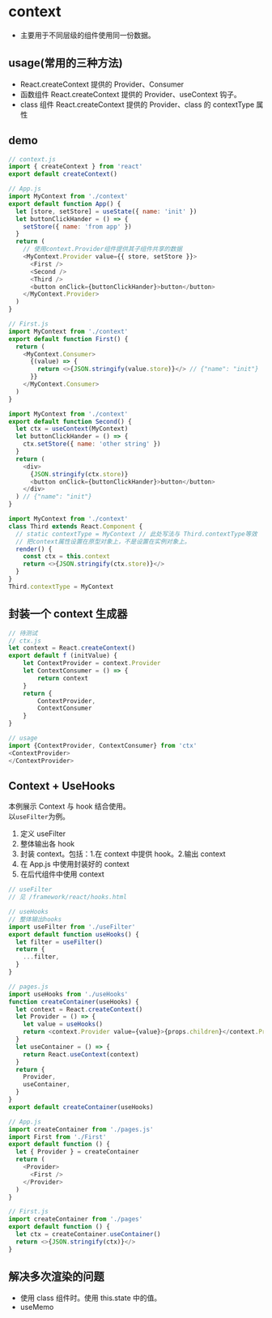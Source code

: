 # context

- 主要用于不同层级的组件使用同一份数据。

## usage(常用的三种方法)

- React.createContext 提供的 Provider、Consumer
- 函数组件 React.createContext 提供的 Provider、useContext 钩子。
- class 组件 React.createContext 提供的 Provider、class 的 contextType 属性

## demo

```js
// context.js
import { createContext } from 'react'
export default createContext()
```

```js
// App.js
import MyContext from './context'
export default function App() {
  let [store, setStore] = useState({ name: 'init' })
  let buttonClickHander = () => {
    setStore({ name: 'from app' })
  }
  return (
    // 使用context.Provider组件提供其子组件共享的数据
    <MyContext.Provider value={{ store, setStore }}>
      <First />
      <Second />
      <Third />
      <button onClick={buttonClickHander}>button</button>
    </MyContext.Provider>
  )
}
```

```js
// First.js
import MyContext from './context'
export default function First() {
  return (
    <MyContext.Consumer>
      {(value) => {
        return <>{JSON.stringify(value.store)}</> // {"name": "init"}
      }}
    </MyContext.Consumer>
  )
}
```

```js
import MyContext from './context'
export default function Second() {
  let ctx = useContext(MyContext)
  let buttonClickHander = () => {
    ctx.setStore({ name: 'other string' })
  }
  return (
    <div>
      {JSON.stringify(ctx.store)}
      <button onClick={buttonClickHander}>button</button>
    </div>
  ) // {"name": "init"}
}
```

```js
import MyContext from './context'
class Third extends React.Component {
  // static contextType = MyContext // 此处写法与 Third.contextType等效
  // 把context属性设置在原型对象上，不是设置在实例对象上。
  render() {
    const ctx = this.context
    return <>{JSON.stringify(ctx.store)}</>
  }
}
Third.contextType = MyContext
```

## 封装一个 context 生成器

```js
// 待测试
// ctx.js
let context = React.createContext()
export default f (initValue) {
    let ContextProvider = context.Provider
    let ContextConsumer = () => {
        return context
    }
    return {
        ContextProvider,
        ContextConsumer
    }
}

// usage
import {ContextProvider, ContextConsumer} from 'ctx'
<ContextProvider>
</ContextProvider>
```

## Context + UseHooks

本例展示 Context 与 hook 结合使用。  
以`useFilter`为例。

1. 定义 useFilter
2. 整体输出各 hook
3. 封装 context。包括：1.在 context 中提供 hook。2.输出 context
4. 在 App.js 中使用封装好的 context
5. 在后代组件中使用 context

```js
// useFilter
// 见 /framework/react/hooks.html
```

```js
// useHooks
// 整体输出hooks
import useFilter from './useFilter'
export default function useHooks() {
  let filter = useFilter()
  return {
    ...filter,
  }
}
```

```js
// pages.js
import useHooks from './useHooks'
function createContainer(useHooks) {
  let context = React.createContext()
  let Provider = () => {
    let value = useHooks()
    return <context.Provider value={value}>{props.children}</context.Provider>
  }
  let useContainer = () => {
    return React.useContext(context)
  }
  return {
    Provider,
    useContainer,
  }
}
export default createContainer(useHooks)
```

```js
// App.js
import createContainer from './pages.js'
import First from './First'
export default function () {
  let { Provider } = createContainer
  return (
    <Provider>
      <First />
    </Provider>
  )
}
```

```js
// First.js
import createContainer from './pages'
export default function () {
  let ctx = createContainer.useContainer()
  return <>{JSON.stringify(ctx)}</>
}
```

## 解决多次渲染的问题

- 使用 class 组件时。使用 this.state 中的值。
- useMemo
